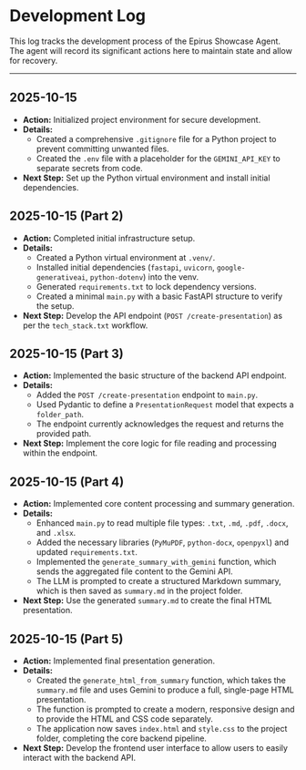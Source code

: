 # Development Log

This log tracks the development process of the Epirus Showcase Agent. The agent will record its significant actions here to maintain state and allow for recovery.

---

## 2025-10-15

- **Action:** Initialized project environment for secure development.
- **Details:**
    - Created a comprehensive `.gitignore` file for a Python project to prevent committing unwanted files.
    - Created the `.env` file with a placeholder for the `GEMINI_API_KEY` to separate secrets from code.
- **Next Step:** Set up the Python virtual environment and install initial dependencies.

## 2025-10-15 (Part 2)

- **Action:** Completed initial infrastructure setup.
- **Details:**
    - Created a Python virtual environment at `.venv/`.
    - Installed initial dependencies (`fastapi`, `uvicorn`, `google-generativeai`, `python-dotenv`) into the venv.
    - Generated `requirements.txt` to lock dependency versions.
    - Created a minimal `main.py` with a basic FastAPI structure to verify the setup.
- **Next Step:** Develop the API endpoint (`POST /create-presentation`) as per the `tech_stack.txt` workflow.

## 2025-10-15 (Part 3)

- **Action:** Implemented the basic structure of the backend API endpoint.
- **Details:**
    - Added the `POST /create-presentation` endpoint to `main.py`.
    - Used Pydantic to define a `PresentationRequest` model that expects a `folder_path`.
    - The endpoint currently acknowledges the request and returns the provided path.
- **Next Step:** Implement the core logic for file reading and processing within the endpoint.

## 2025-10-15 (Part 4)

- **Action:** Implemented core content processing and summary generation.
- **Details:**
    - Enhanced `main.py` to read multiple file types: `.txt`, `.md`, `.pdf`, `.docx`, and `.xlsx`.
    - Added the necessary libraries (`PyMuPDF`, `python-docx`, `openpyxl`) and updated `requirements.txt`.
    - Implemented the `generate_summary_with_gemini` function, which sends the aggregated file content to the Gemini API.
    - The LLM is prompted to create a structured Markdown summary, which is then saved as `summary.md` in the project folder.
- **Next Step:** Use the generated `summary.md` to create the final HTML presentation.

## 2025-10-15 (Part 5)

- **Action:** Implemented final presentation generation.
- **Details:**
    - Created the `generate_html_from_summary` function, which takes the `summary.md` file and uses Gemini to produce a full, single-page HTML presentation.
    - The function is prompted to create a modern, responsive design and to provide the HTML and CSS code separately.
    - The application now saves `index.html` and `style.css` to the project folder, completing the core backend pipeline.
- **Next Step:** Develop the frontend user interface to allow users to easily interact with the backend API.